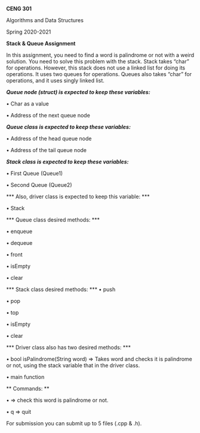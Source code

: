 **CENG 301**

Algorithms and Data Structures

Spring 2020-2021

**Stack & Queue Assignment**

In this assignment, you need to find a word is palindrome or not with a weird solution. You need to
solve this problem with the stack. Stack takes “char” for operations. However, this stack does not use a
linked list for doing its operations. It uses two queues for operations. Queues also takes “char” for
operations, and it uses singly linked list.

***Queue node (struct) is expected to keep these variables:***

• Char as a value

• Address of the next queue node

***Queue class is expected to keep these variables:***

• Address of the head queue node

• Address of the tail queue node

***Stack class is expected to keep these variables:***

• First Queue (Queue1)

• Second Queue (Queue2)

*** Also, driver class is expected to keep this variable: ***

• Stack

*** Queue class desired methods: ***

• enqueue

• dequeue

• front

• isEmpty

• clear

*** Stack class desired methods: ***
• push

• pop

• top

• isEmpty

• clear

*** Driver class also has two desired methods: ***

• bool isPalindrome(String word) => Takes word and checks it is palindrome or not, using the stack
variable that in the driver class.

• main function

** Commands: **

• <word> => check this word is palindrome or not.
  
• q => quit

For submission you can submit up to 5 files (.cpp & .h).














